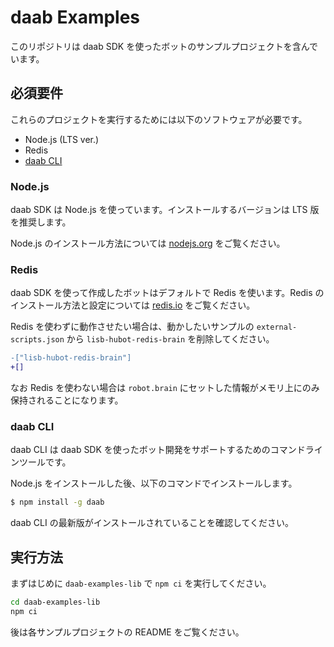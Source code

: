 # daab Examples
このリポジトリは daab SDK を使ったボットのサンプルプロジェクトを含んでいます。

## 必須要件
これらのプロジェクトを実行するためには以下のソフトウェアが必要です。
- Node.js (LTS ver.)
- Redis
- [daab CLI](https://github.com/lisb/daab)

### Node.js
daab SDK は Node.js を使っています。インストールするバージョンは LTS 版を推奨します。

Node.js のインストール方法については [nodejs.org](https://nodejs.org/) をご覧ください。

### Redis
daab SDK を使って作成したボットはデフォルトで Redis を使います。Redis のインストール方法と設定については [redis.io](https://redis.io/) をご覧ください。

Redis を使わずに動作させたい場合は、動かしたいサンプルの `external-scripts.json` から `lisb-hubot-redis-brain` を削除してください。
```diff
-["lisb-hubot-redis-brain"]
+[]
```

なお Redis を使わない場合は `robot.brain` にセットした情報がメモリ上にのみ保持されることになります。

### daab CLI
daab CLI は daab SDK を使ったボット開発をサポートするためのコマンドラインツールです。

Node.js をインストールした後、以下のコマンドでインストールします。
```sh
$ npm install -g daab
```

daab CLI の最新版がインストールされていることを確認してください。

## 実行方法
まずはじめに `daab-examples-lib` で `npm ci` を実行してください。
```bash
cd daab-examples-lib
npm ci
```

後は各サンプルプロジェクトの README をご覧ください。

